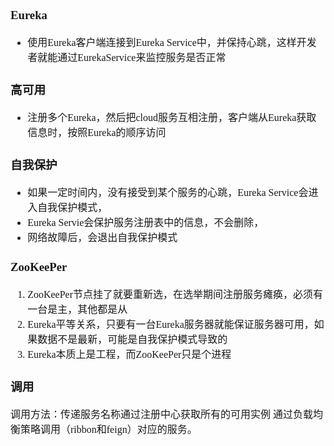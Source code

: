 <font face="Simsun" size=3>

### Eureka

- 使用Eureka客户端连接到Eureka Service中，并保持心跳，这样开发者就能通过EurekaService来监控服务是否正常

### 高可用

- 注册多个Eureka，然后把cloud服务互相注册，客户端从Eureka获取信息时，按照Eureka的顺序访问

### 自我保护

- 如果一定时间内，没有接受到某个服务的心跳，Eureka Service会进入自我保护模式，
- Eureka Servie会保护服务注册表中的信息，不会删除，
- 网络故障后，会退出自我保护模式

### ZooKeePer

1. ZooKeePer节点挂了就要重新选，在选举期间注册服务瘫痪，必须有一台是主，其他都是从
2. Eureka平等关系，只要有一台Eureka服务器就能保证服务器可用，如果数据不是最新，可能是自我保护模式导致的
3. Eureka本质上是工程，而ZooKeePer只是个进程

### 调用

调用方法：传递服务名称通过注册中心获取所有的可用实例 
通过负载均衡策略调用（ribbon和feign）对应的服务。

</font>